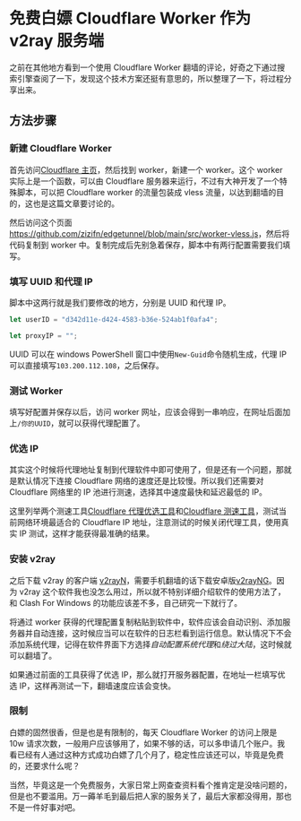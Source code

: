 # 免费白嫖 Cloudflare Worker 作为 v2ray 服务端

之前在其他地方看到一个使用 Cloudflare Worker 翻墙的评论，好奇之下通过搜索引擎查阅了一下，发现这个技术方案还挺有意思的，所以整理了一下，将过程分享出来。

## 方法步骤

### 新建 Cloudflare Worker

首先访问[Cloudflare 主页](https://www.cloudflare.com/zh-cn/)，然后找到 worker，新建一个 worker。这个 worker 实际上是一个函数，可以由 Cloudflare 服务器来运行，不过有大神开发了一个特殊脚本，可以把 Cloudflare worker 的流量包装成 vless 流量，以达到翻墙的目的，这也是这篇文章要讨论的。

然后访问这个页面<https://github.com/zizifn/edgetunnel/blob/main/src/worker-vless.js>，然后将代码复制到 worker 中。复制完成后先别急着保存，脚本中有两行配置需要我们填写。

### 填写 UUID 和代理 IP

脚本中这两行就是我们要修改的地方，分别是 UUID 和代理 IP。

```js
let userID = "d342d11e-d424-4583-b36e-524ab1f0afa4";

let proxyIP = "";
```

UUID 可以在 windows PowerShell 窗口中使用`New-Guid`命令随机生成，代理 IP 可以直接填写`103.200.112.108`，之后保存。

### 测试 Worker

填写好配置并保存以后，访问 worker 网址，应该会得到一串响应，在网址后面加上`/你的UUID`，就可以获得代理配置了。

### 优选 IP

其实这个时候将代理地址复制到代理软件中即可使用了，但是还有一个问题，那就是默认情况下连接 Cloudflare 网络的速度还是比较慢。所以我们还需要对 Cloudflare 网络里的 IP 池进行测速，选择其中速度最快和延迟最低的 IP。

这里列举两个测速工具[Cloudflare 代理优选工具](https://github.com/badafans/better-cloudflare-ip/releases)和[Cloudflare 测速工具](https://github.com/XIU2/CloudflareSpeedTest)，测试当前网络环境最适合的 Cloudflare IP 地址，注意测试的时候关闭代理工具，使用真实 IP 测试，这样才能获得最准确的结果。

### 安装 v2ray

之后下载 v2ray 的客户端 [v2rayN](https://github.com/2dust/v2rayN/releases)，需要手机翻墙的话下载安卓版[v2rayNG](https://github.com/2dust/v2rayNG/releases)。因为 v2ray 这个软件我也没怎么用过，所以就不特别详细介绍软件的使用方法了，和 Clash For Windows 的功能应该差不多，自己研究一下就行了。

将通过 worker 获得的代理配置复制粘贴到软件中，软件应该会自动识别、添加服务器并自动连接，这时候应当可以在软件的日志栏看到运行信息。默认情况下不会添加系统代理，记得在软件界面下方选择*自动配置系统代理*和*绕过大陆*，这时候就可以翻墙了。

如果通过前面的工具获得了优选 IP，那么就打开服务器配置，在地址一栏填写优选 IP，这样再测试一下，翻墙速度应该会变快。

### 限制

白嫖的固然很香，但是也是有限制的，每天 Cloudflare Worker 的访问上限是 10w 请求次数，一般用户应该够用了，如果不够的话，可以多申请几个账户。我看已经有人通过这种方式成功白嫖了几个月了，稳定性应该还可以，毕竟是免费的，还要求什么呢？

当然，毕竟这是一个免费服务，大家日常上网查查资料看个推肯定是没啥问题的，但是也不要滥用。万一薅羊毛到最后把人家的服务关了，最后大家都没得用，那也不是一件好事对吧。
